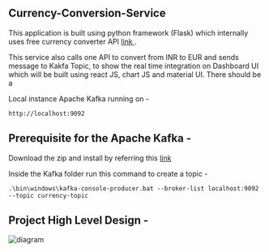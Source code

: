 
## Currency-Conversion-Service

This application is built using python framework (Flask) which internally uses free currency converter API [link ](https://apilayer.com/marketplace/exchangerates_data-api). 

This service also calls one API to convert from INR to EUR and sends message to Kakfa Topic, to show the real time integration on Dashboard UI which will be built using react JS, chart JS and material UI. There should be a 

Local instance Apache Kafka running on - 

```
http://localhost:9092
```

## Prerequisite for the Apache Kafka - 

Download the zip and install by referring this [link](https://www.geeksforgeeks.org/how-to-install-and-run-apache-kafka-on-windows/)

Inside the Kafka folder run this command to create a topic - 

```
.\bin\windows\kafka-console-producer.bat --broker-list localhost:9092 --topic currency-topic
```

## Project High Level Design - 

![diagram](https://user-images.githubusercontent.com/8009104/217297315-2ddd2231-7662-4e1d-be7b-b292aa625e58.png)




